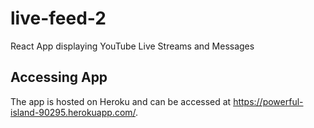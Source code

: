 # live-feed-2
React App displaying YouTube Live Streams and Messages

## Accessing App
The app is hosted on Heroku and can be accessed at https://powerful-island-90295.herokuapp.com/.
